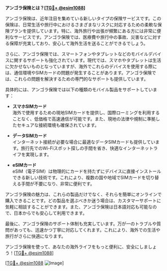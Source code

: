 **アンゴラ保険とは？[[TG💪+ @esim1088](https://t.me/s/esim1088)]**

アンゴラ保険は、近年注目を集めている新しいタイプの保険サービスです。この保険は、日常生活や旅行中におけるさまざまなリスクに対応するための柔軟な保険プランを提供しています。特に、海外旅行や出張が頻繁にある方には非常に便利なサービスです。アンゴラ保険では、医療費や旅行中の事故、災害などに対する保障が充実しており、安心して海外生活を送ることができるでしょう。

さらに、アンゴラ保険では、スマートフォンやタブレットなどのモバイルデバイスに関するサポートも強化されています。現代では、スマホやタブレットは生活に欠かせないものとなっていますが、海外でこれらのデバイスを使用する際には、通信環境やSIMカードの問題が発生することがあります。アンゴラ保険では、これらの問題を解決するための専門的なサポートも提供しています。

具体的には、アンゴラ保険では以下の種類のモバイル製品をサポートしています：

- **スマホSIMカード**  
  海外で使用するための現地SIMカードを提供し、国際ローミングを利用することなく、低価格で高速通信が可能です。また、現地の法律や規制に準拠したセキュアな接続環境も確保されています。

- **データSIMカード**  
  インターネット接続が必要な場合に最適なデータSIMカードも提供しています。旅行先でのWi-Fiスポット探しの手間を省き、快適なインターネットライフを実現します。

- **eSIMカード**  
  eSIM（電子SIM）は物理的にカードを持たずにデバイスに直接インストールできる新しい技術です。これにより、複数の国や地域でSIMカードを切り替える手間が不要になり、非常に便利です。

アンゴラ保険の魅力は、これらの製品だけでなく、それらを簡単にオンラインで購入できることです。どの製品を選ぶべきか迷う場合は、カスタマーサポートに気軽に相談することができます。また、アンゴラ保険は日本語対応も可能なので、日本からでも安心して利用できます。

最後に、アンゴラ保険のサポート体制も充実しています。万が一のトラブルや質問があっても、迅速かつ丁寧に対応してくれます。これにより、海外での生活や旅行がさらに快適になります。

アンゴラ保険を使って、あなたの海外ライフをもっと便利に、安全にしましょう！[[TG💪+ @esim1088](https://t.me/s/esim1088)]

[[TG💪+ @esim1088](https://t.me/s/esim1088) ![Image](https://i.postimg.cc/Y0z9fWf4/image.png)]